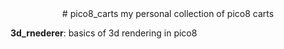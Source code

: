 <div align="center">
# pico8_carts
my personal collection of pico8 carts
</div>

**3d_rnederer**: basics of 3d rendering in pico8

